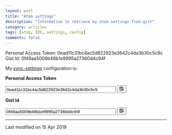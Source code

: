 ```yaml
---
layout: post
title: "Atom settings"
description: "Information to retrieve my atom settings from gist"
category: articles
tags: [atom, IDE, settings, config]
comments: false
---
```


Personal Access Token: 0ead11c31bc4ac5d822923e3642c4da3b30c5c9c
<br>
Gist Id: 0f49aa5009b46b1e9995a27360d4c94f

My [sync-settings](https://atom.io/packages/sync-settings) configuration is:

__Personal Access Token__

<input size="40" type="text" value="0ead11c31bc4ac5d822923e3642c4da3b30c5c9" id="token" readonly>
<button onclick="copyToClipboard('token')">
  <img src="/images/clippy.svg" width="13" alt="Copy to clipboard">
</button>

__Gist Id__

<input size="40" type="text" value="0f49aa5009b46b1e9995a27360d4c94f" id="gist_id" readonly>
<button onclick="copyToClipboard('gist_id')">
  <img src="/images/clippy.svg" width="13" alt="Copy to clipboard">
</button>

***

Last modified on 15 Apr 2019
